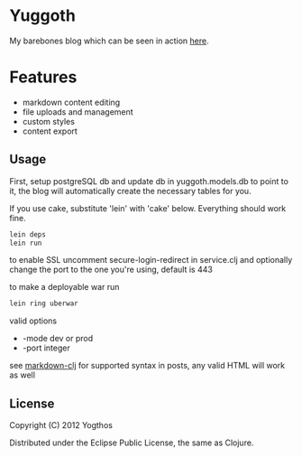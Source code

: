 # Yuggoth

My barebones blog which can be seen in action [here](http://yogthos.net). 

# Features

* markdown content editing
* file uploads and management
* custom styles
* content export

## Usage

First, setup postgreSQL db and update db in yuggoth.models.db to point to it, the blog will automatically create the necessary tables for you. 

If you use cake, substitute 'lein' with 'cake' below. Everything should work fine.

```bash
lein deps
lein run
```

to enable SSL uncomment secure-login-redirect in service.clj and optionally change the port to the one you're using, default is 443


to make a deployable war run

```bash
lein ring uberwar
```

valid options

* -mode dev or prod
* -port integer


see [markdown-clj](https://github.com/yogthos/markdown-clj) for supported syntax in posts, any valid HTML will work as well


## License

Copyright (C) 2012 Yogthos

Distributed under the Eclipse Public License, the same as Clojure.

